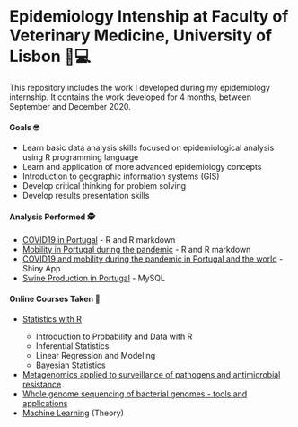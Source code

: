 # Epidemiology Intenship at Faculty of Veterinary Medicine, University of Lisbon 👩💻

This repository includes the work I developed during my epidemiology internship.
It contains the work developed for 4 months, between September and December 2020.

#### Goals 🤓
<ul>
  <li>Learn basic data analysis skills focused on epidemiological analysis using R programming language</li>
  <li>Learn and application of more advanced epidemiology concepts</li>
  <li>Introduction to geographic information systems (GIS)</li>
  <li>Develop critical thinking for problem solving</li>
  <li>Develop results presentation skills</li>
</ul>


#### Analysis Performed 🕵
<ul>
  <li><a href = 'https://github.com/Raquel-Costa/epi_intern_fmv-ul/blob/master/covid19_portugal/report_covid19_pt.Rmd'>COVID19 in Portugal</a> - R and R markdown</li>
  <li><a href='https://github.com/Raquel-Costa/epi_intern_fmv-ul/blob/master/covid19_mobility_portugal/report_mobility.Rmd'>Mobility in Portugal during the pandemic</a> - R and R markdown</li>
  <li><a href = 'https://raqueldelobocosta.shinyapps.io/covid19_portugal_world_shiny/'>COVID19 and mobility during the pandemic in Portugal and the world</a> - Shiny App</li>
  <li><a href = 'https://github.com/Raquel-Costa/epi_intern_fmv-ul/blob/master/swine_production_portugal/analysis_swine_production_pt.sql'>Swine Production in Portugal</a> - MySQL</li>
</ul>


#### Online Courses Taken 📔
 <ul>
  <li><a href='https://www.coursera.org/specializations/statistics#courses'>Statistics with R</a></li>
  <ul>
    <li>Introduction to Probability and Data with R</li>
    <li>Inferential Statistics</li>
    <li>Linear Regression and Modeling</li>
    <li>Bayesian Statistics</li>
  </ul> 
  <li><a href='https://www.coursera.org/learn/metagenomics'>Metagenomics applied to surveillance of pathogens and antimicrobial resistance</a></li>
  <li><a href='https://www.coursera.org/learn/wgs-bacteria'>Whole genome sequencing of bacterial genomes - tools and applications</a></li>
  <li><a href='https://www.coursera.org/learn/machine-learning'>Machine Learning</a> (Theory)</li>
